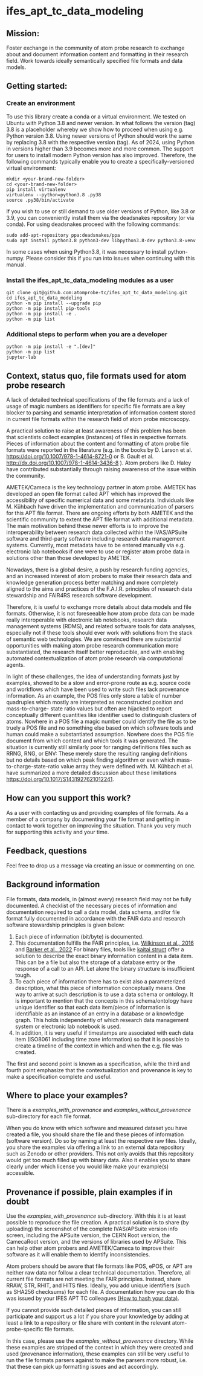 # ifes_apt_tc_data_modeling

## Mission:
Foster exchange in the community of atom probe research to exchange about and
document information content and formatting in their research field.
Work towards ideally semantically specified file formats and data models.

## Getting started:

### Create an environment
To use this library create a conda or a virtual environment. We tested on Ubuntu with Python 3.8 and newer version.
In what follows the version (tag) 3.8 is a placeholder whereby we show how to proceed when using e.g. Python version 3.8.
Using newer versions of Python should work the same by replacing 3.8 with the respective version (tag). As of 2024,
using Python in versions higher than 3.9 becomes more and more common. The support for users to install modern
Python version has also improved. Therefore, the following commands typically enable you to create a 
specifically-versioned virtual environment:

```
mkdir <your-brand-new-folder>
cd <your-brand-new-folder>
pip install virtualenv
virtualenv --python=python3.8 .py38
source .py38/bin/activate
```

If you wish to use or still demand to use older versions of Python, like 3.8 or 3.9, you can conveniently install them
via the deadsnakes repository (or via conda). For using deadsnakes proceed with the following commands:

```
sudo add-apt-repository ppa:deadsnakes/ppa
sudo apt install python3.8 python3-dev libpython3.8-dev python3.8-venv
```

In some cases when using Python3.8, it was necessary to install python-numpy.
Please consider this if you run into issues when continuing with this manual.

### Install the ifes_apt_tc_data_modeling modules as a user

```
git clone git@github.com:atomprobe-tc/ifes_apt_tc_data_modeling.git
cd ifes_apt_tc_data_modeling
python -m pip install --upgrade pip
python -m pip install pip-tools
python -m pip install -e .
python -m pip list
```

### Additional steps to perform when you are a developer

```
python -m pip install -e ".[dev]"
python -m pip list
jupyter-lab
```

## Context, status quo, file formats used for atom probe research
A lack of detailed technical specifications of the file formats and a lack of usage of magic numbers as identifiers for specific file formats
are a key blocker to parsing and semantic interpretation of information content stored in current file formats within the research field of
atom probe microscopy.

A practical solution to raise at least awareness of this problem has been that scientists collect examples (instances)
of files in respective formats. Pieces of information about the content and formatting of atom probe file formats were reported in the literature
(e.g. in the books by D. Larson et al. https://doi.org/10.1007/978-1-4614-8721-0 or B. Gault et al. http://dx.doi.org/10.1007/978-1-4614-3436-8 ).
Atom probers like D. Haley have contributed substantially through raising awareness of the issue within the community.

AMETEK/Cameca is the key technology partner in atom probe. AMETEK has developed an open file format called APT which has improved
the accessibility of specific numerical data and some metadata. Individuals like M. Kühbach have driven the implementation and
communication of parsers for this APT file format. There are ongoing efforts by both AMETEK and the scientific community to extent the APT file format
with additional metadata. The main motivation behind these newer efforts is to improve the interoperability between research data collected
within the IVAS/APSuite software and third-party software including research data management systems.
Currently, most metadata have to be entered manually via e.g. electronic lab notebooks if one were to use or register atom probe
data in solutions other than those developed by AMETEK.

Nowadays, there is a global desire, a push by research funding agencies, and an increased interest of atom probers
to make their research data and knowledge generation process better matching and more completely aligned to the aims
and practices of the F.A.I.R. principles of research data stewardship and FAIR4RS research software development.

Therefore, it is useful to exchange more details about data models and file formats. Otherwise, it is not foreseeable
how atom probe data can be made really interoperable with electronic lab notebooks, research data management
systems (RDMS), and related software tools for data analyses, especially not if these tools should ever work with
solutions from the stack of semantic web technologies. We are convinced there are substantial opportunities with making
atom probe research communication more substantiated, the research itself better reproducible, and with enabling
automated contextualization of atom probe research via computational agents.

In light of these challenges, the idea of understanding formats just by examples, showed to be a slow and error-prone route
as e.g. source code and workflows which have been used to write such files lack provenance information. As an example,
the POS files only store a table of number quadruples which mostly are interpreted as reconstructed position and mass-to-charge-
state ratio values but often are hijacked to report conceptually different quantities like identifier used to distinguish clusters of
atoms. Nowhere in a POS file a magic number could identify the file as to be truely a POS file and no something else based on
which software tools and human could make a substantiated assumption. Nowhere does the POS file document from which
content and which tools it was generated. The situation is currently still similarly poor for ranging definitions files such as RRNG, RNG,
or ENV: These merely store the resulting ranging definitions but no details based on which peak finding algorithm or even which
mass-to-charge-state-ratio value array they were defined with. M. Kühbach et al. have summarized a more detailed discussion
about these limitations https://doi.org/10.1017/S1431927621012241.

## How can you support this work?
As a user with contacting us and providing examples of file formats. As a member of a company by documenting your file format
and getting in contact to work together on improving the situation. Thank you very much for supporting this activity and your time.

## Feedback, questions
Feel free to drop us a message via creating an issue or commenting on one. 

## Background information
File formats, data models, in (almost every) research field may not be fully documented.
A checklist of the necessary pieces of information and documentation required to call a
data model, data schema, and/or file format fully documented in accordance with the
FAIR data and research software stewardship principles is given below:

1. Each piece of information (bit/byte) is documented.
2. This documentation fulfills the FAIR principles, i.e.
   [Wilkinson et al., 2016](https://doi.org/10.1038/sdata.2016.18) and
   [Barker et al., 2022](https://doi.org/10.1038/s41597-022-01710-x)
   For binary files, tools like [kaitai struct](https://kaitai.io/) offer a
   solution to describe the exact binary information content in a data
   item. This can be a file but also the storage of a database entry or the
   response of a call to an API.
   Let alone the binary structure is insufficient tough.
3. To each piece of information there has to exist also a parameterized description,
   what this piece of information conceptually means. One way to arrive at such
   description is to use a data schema or ontology.
   It is important to mention that the concepts in this schema/ontology have
   unique identifier so that each data item/piece of information is identifiable
   as an instance of an entry in a database or a knowledge graph.
   This holds independently of which research data management system
   or electronic lab notebook is used.
4. In addition, it is very useful if timestamps are associated with each data item
   (ISO8061 including time zone information) so that it is possible to create a
   timeline of the context in which and when the e.g. file was created.

The first and second point is known as a specification, while the third and fourth
point emphasize that the contextualization and provenance is key to make a
specification complete and useful.

## Where to place your examples?
There is a *examples_with_provenance* and *examples_without_provenance* sub-directory for each file format.

When you do know with which software and measured dataset you have created a file,
you should share the file and these pieces of information (software version). Do so by
naming at least the respective raw files. Ideally, you share the examples via offering
a link to an external data repository such as Zenodo or other providers. This not only
avoids that this repository would get too much filled up with binary data.
Also it enables you to share clearly under which license you would like make your
example(s) accessible.

## Provenance if possible, plain examples if in doubt
Use the *examples_with_provenance* sub-directory. With this it is at least possible
to reproduce the file creation. A practical solution is to share (by uploading)
the screenshot of the complete IVAS/APSuite version info screen, including
the APSuite version, the CERN Root version, the CamecaRoot version, and the versions
of libraries used by APSuite. This can help other atom probers and AMETEK/Cameca
to improve their software as it will enable them to identify inconsistencies.

Atom probers should be aware that file formats like POS, ePOS, or APT are neither
raw data nor follow a clear technical documentation. Therefore, all current file
formats are not meeting the FAIR principles. Instead, share RRAW, STR, RHIT, and HITS files.
Ideally, you add unique identifiers (such as SHA256 checksums) for each file.
A documentation how you can do this was issued by your IFES APT TC colleagues
[(How to hash your data)](https://github.com/oxfordAPT/hashlist).

If you cannot provide such detailed pieces of information, you can still participate
and support us a lot if you share your knowledge by adding at least a link to a repository
or file share with content in the relevant atom-probe-specific file formats.

In this case, please use the *examples_without_provenance* directory.
While these examples are stripped of the context in which they were created
and used (provenance information), these examples can still be very useful
to run the file formats parsers against to make the parsers more robust, i.e.
that these can pick up formatting issues and act accordingly.
